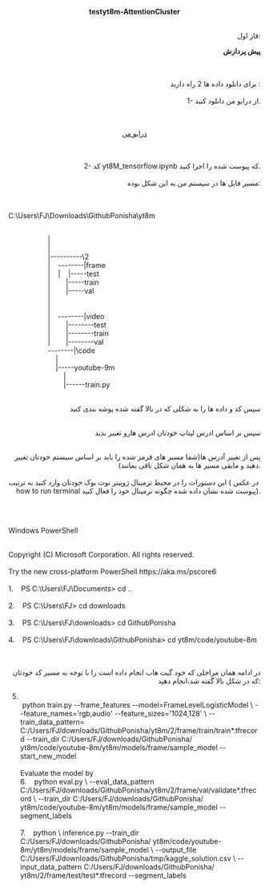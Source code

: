 <p style="text-align: center;"><strong>testyt8m-AttentionCluster</strong></p><p style="text-align: right;"><br /> فاز اول:</p><p style="text-align: right;"><strong>پیش پردازش</strong></p><p style="text-align: right;"><br /> <br /> برای دانلود داده ها 2 راه دارید :<br /> <br /> &nbsp; &nbsp;1- از درایو من دانلود کنید.</p><p style="text-align: center;"><br /> <br /> <a href="https://drive.google.com/drive/folders/1BSdl7flgq5aNGBCh7issM3lHjiIyb-ri?usp=sharing">درایو من</a></p><p style="text-align: right;"><br /> <br /> 2- کد yt8M_tensorflow.ipynb که پیوست شده را اجرا کنید.<br /> <br /> مسیر فایل ها در سیستم من به این شکل بوده:</p><p><br /> <br /> C:\Users\FJ\Downloads\GithubPonisha\yt8m</p><p><br /> &nbsp;&nbsp; &nbsp;&nbsp;&nbsp; &nbsp;&nbsp;&nbsp; &nbsp;&nbsp;&nbsp; &nbsp;&nbsp;&nbsp; &nbsp;|<br /> &nbsp;&nbsp; &nbsp;&nbsp;&nbsp; &nbsp;&nbsp;&nbsp; &nbsp;&nbsp;&nbsp; &nbsp;&nbsp;&nbsp; &nbsp;|<br /> &nbsp;&nbsp; &nbsp;&nbsp;&nbsp; &nbsp;&nbsp;&nbsp; &nbsp;&nbsp;&nbsp; &nbsp;&nbsp;&nbsp; &nbsp;|----------\2<br /> &nbsp;&nbsp; &nbsp;&nbsp;&nbsp; &nbsp;&nbsp;&nbsp; &nbsp;&nbsp;&nbsp; &nbsp;&nbsp;&nbsp; &nbsp;|&nbsp;&nbsp; &nbsp;--------|frame<br /> &nbsp;&nbsp; &nbsp;&nbsp;&nbsp; &nbsp;&nbsp;&nbsp; &nbsp;&nbsp;&nbsp; &nbsp;&nbsp;&nbsp; &nbsp;|&nbsp;&nbsp; &nbsp;|&nbsp;&nbsp; &nbsp;|-----test<br /> &nbsp;&nbsp; &nbsp;&nbsp;&nbsp; &nbsp;&nbsp;&nbsp; &nbsp;&nbsp;&nbsp; &nbsp;&nbsp;&nbsp; &nbsp;|&nbsp;&nbsp; &nbsp;&nbsp;&nbsp; &nbsp;|-----train<br /> &nbsp;&nbsp; &nbsp;&nbsp;&nbsp; &nbsp;&nbsp;&nbsp; &nbsp;&nbsp;&nbsp; &nbsp;&nbsp;&nbsp; &nbsp;|&nbsp;&nbsp; &nbsp;&nbsp;&nbsp; &nbsp;|-----val<br /> &nbsp;&nbsp; &nbsp;&nbsp;&nbsp; &nbsp;&nbsp;&nbsp; &nbsp;&nbsp;&nbsp; &nbsp;&nbsp;&nbsp; &nbsp;|&nbsp;&nbsp; &nbsp;<br /> &nbsp;&nbsp; &nbsp;&nbsp;&nbsp; &nbsp;&nbsp;&nbsp; &nbsp;&nbsp;&nbsp; &nbsp;&nbsp;&nbsp; &nbsp;|&nbsp;&nbsp; &nbsp;<br /> &nbsp;&nbsp; &nbsp;&nbsp;&nbsp; &nbsp;&nbsp;&nbsp; &nbsp;&nbsp;&nbsp; &nbsp;&nbsp;&nbsp; &nbsp;|&nbsp;&nbsp; &nbsp;--------|video<br /> &nbsp;&nbsp; &nbsp;&nbsp;&nbsp; &nbsp;&nbsp;&nbsp; &nbsp;&nbsp;&nbsp; &nbsp;&nbsp;&nbsp; &nbsp;|&nbsp;&nbsp; &nbsp;&nbsp;&nbsp; &nbsp;|--------test<br /> &nbsp;&nbsp; &nbsp;&nbsp;&nbsp; &nbsp;&nbsp;&nbsp; &nbsp;&nbsp;&nbsp; &nbsp;&nbsp;&nbsp; &nbsp;|&nbsp;&nbsp; &nbsp;&nbsp;&nbsp; &nbsp;|--------train<br /> &nbsp;&nbsp; &nbsp;&nbsp;&nbsp; &nbsp;&nbsp;&nbsp; &nbsp;&nbsp;&nbsp; &nbsp;&nbsp;&nbsp; &nbsp;|&nbsp;&nbsp; &nbsp;&nbsp;&nbsp; &nbsp;|--------val<br /> &nbsp;&nbsp; &nbsp;&nbsp;&nbsp; &nbsp;&nbsp;&nbsp; &nbsp;&nbsp;&nbsp; &nbsp;&nbsp;&nbsp; &nbsp;--------|\code<br /> &nbsp;&nbsp; &nbsp;&nbsp;&nbsp; &nbsp;&nbsp;&nbsp; &nbsp;&nbsp;&nbsp; &nbsp;&nbsp;&nbsp; &nbsp;&nbsp;&nbsp; &nbsp;|<br /> &nbsp;&nbsp; &nbsp;&nbsp;&nbsp; &nbsp;&nbsp;&nbsp; &nbsp;&nbsp;&nbsp; &nbsp;&nbsp;&nbsp; &nbsp;&nbsp;&nbsp; &nbsp;|-----youtube-9m<br /> &nbsp;&nbsp; &nbsp;&nbsp;&nbsp; &nbsp;&nbsp;&nbsp; &nbsp;&nbsp;&nbsp; &nbsp;&nbsp;&nbsp; &nbsp;&nbsp;&nbsp; &nbsp;&nbsp;&nbsp; &nbsp;|<br /> &nbsp;&nbsp; &nbsp;&nbsp;&nbsp; &nbsp;&nbsp;&nbsp; &nbsp;&nbsp;&nbsp; &nbsp;&nbsp;&nbsp; &nbsp;&nbsp;&nbsp; &nbsp;&nbsp;&nbsp; &nbsp;|------train.py</p><p style="text-align: right;"><br /> سپس کد و داده ها را به شکلی که در بالا گفته شده پوشه بندی کنید</p><p style="text-align: right;"><br /> سپس بر اساس ادرس لپتاپ خودتان ادرس هارو تغییر بدید</p><p style="text-align: right;"><br /> پس از تغییر آدرس ها(شما مسیر های قرمز شده را باید بر اساس سیستم خودتان تغییر دهید و مابقی مسیر ها به همان شکل باقی بمانند). <br /> <br /> این دستورات را در محیط ترمینال ژوپیتر نوت بوک خودتان وارد کنید به ترتیب ( در عکس&nbsp; how to run terminal پیوست شده نشان داده شده چگونه ترمینال خود را فعال کنید).</p><p>&nbsp;</p><p><br /> Windows PowerShell</p><p><br /> Copyright (C) Microsoft Corporation. All rights reserved.<br /> <br /> Try the new cross-platform PowerShell https://aka.ms/pscore6<br /> <br /> 1.&nbsp;&nbsp; &nbsp;PS C:\Users\FJ\Documents&gt; cd ..<br /> <br /> 2.&nbsp;&nbsp; &nbsp;PS C:\Users\FJ&gt; cd downloads<br /> <br /> 3.&nbsp;&nbsp; &nbsp;PS C:\Users\FJ\downloads&gt; cd GithubPonisha<br /> <br /> 4.&nbsp;&nbsp; &nbsp;PS C:\Users\FJ\downloads\GithubPonisha&gt; cd yt8m/code/youtube-8m</p><p style="text-align: right;"><br /> <br /> در ادامه همان مراحلی که خود گیت هاب انجام داده است را با توجه به مسیر کد خودتان که در شکل بالا گفته شد،انجام دهید:</p><ol start="5"><li><br /> &nbsp;python train.py --frame_features --model=FrameLevelLogisticModel \ --feature_names='rgb,audio' --feature_sizes='1024,128' \ --train_data_pattern= C:/Users/FJ/downloads/GithubPonisha/yt8m/2/frame/train/train*.tfrecord --train_dir C:/Users/FJ/downloads/GithubPonisha/ yt8m/code/youtube-8m/yt8m/models/frame/sample_model --start_new_model<br /> <br /> Evaluate the model by<br /> 6.&nbsp;&nbsp; &nbsp;python eval.py \ --eval_data_pattern C:/Users/FJ/downloads/GithubPonisha/yt8m/2/frame/val/validate*.tfrecord \ --train_dir C:/Users/FJ/downloads/GithubPonisha/ yt8m/code/youtube-8m/yt8m/models/frame/sample_model --segment_labels<br /> <br /> 7.&nbsp;&nbsp; &nbsp;python \ inference.py --train_dir C:/Users/FJ/downloads/GithubPonisha/ yt8m/code/youtube-8m/yt8m/models/frame/sample_model \ --output_file C:/Users/FJ/downloads/GithubPonisha/tmp/kaggle_solution.csv \ --input_data_pattern C:/Users/FJ/downloads/GithubPonisha/ yt8m/2/frame/test/test*.tfrecord --segment_labels</li></ol><p>&nbsp;</p>
